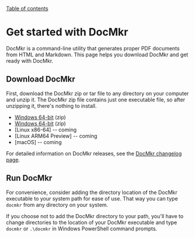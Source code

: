 [Table of contents](toc.md)

# Get started with DocMkr

DocMkr is a command-line utility that generates proper PDF documents from HTML and Markdown. This page helps you download DocMkr and get ready with DocMkr.

<a id="download-docmkr"></a>
## Download DocMkr

First, download the DocMkr zip or tar file to any directory on your computer and unzip it. The DocMkr zip file contains just one executable file, so after unzipping it, there's nothing to install.

- [Windows 64-bit](https://docmkrapi.azurewebsites.net/docmkr-windows-64bit--latest.zip) (zip)
- [Windows 64-bit](https://docmkrapi.azurewebsites.net/docmkr-windows-32bit--latest.zip) (zip)
- [Linux x86-64] -- coming
- [Linux ARM64 Preview] -- coming
- [macOS] -- coming


For detailed information on DocMkr releases, see the [DocMkr changelog page](changelog.md).

## Run DocMkr

For convenience, consider adding the directory location of the DocMkr executable to your system path for ease of use. That way you can type `docmkr` from any directory on your system.

If you choose not to add the DocMkr directory to your path, you'll have to change directories to the location of your DocMkr executable and type `docmkr` or `.\docmkr` in Windows PowerShell command prompts.


